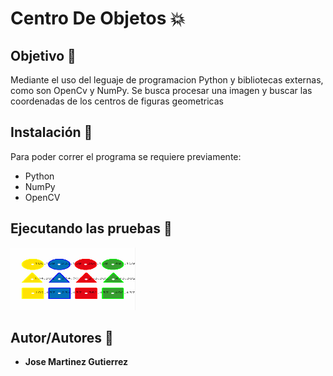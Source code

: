 # Centro De Objetos :collision:

## Objetivo :dart:
Mediante el uso del leguaje de programacion Python y bibliotecas externas, como son OpenCv y NumPy. Se busca procesar una imagen y buscar las coordenadas de los centros de figuras geometricas

## Instalación :wrench:
Para poder correr el programa se requiere previamente:
* Python
* NumPy
* OpenCV

## Ejecutando las pruebas :memo:
<img height="100px" width="200px" scale="50%" src="https://github.com/martinez022jose/Centro-De-Objetos/blob/master/ScreenShotsReadMe/CoordenadaDeFiguras.PNG"/>


## Autor/Autores :pushpin:
* **Jose Martinez Gutierrez**
